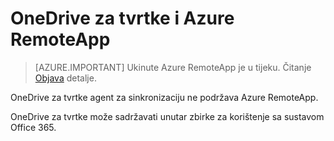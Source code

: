<properties
   pageTitle="Pomoću servisa OneDrive za tvrtke i Azure RemoteApp | Microsoft Azure"
   description="Pomoću servisa OneDrive za tvrtke s Azure RemoteApp."
   services="remoteapp"
   documentationCenter=""
   authors="pavithir"
   manager="mbaldwin"
   editor=""/>

<tags
   ms.service="remoteapp"
   ms.devlang="na"
   ms.topic="hero-article"
   ms.tgt_pltfrm="na"
   ms.workload="compute"
   ms.date="08/15/2016"
   ms.author="elizapo"/>

# <a name="onedrive-for-business-and-azure-remoteapp"></a>OneDrive za tvrtke i Azure RemoteApp

> [AZURE.IMPORTANT]
> Ukinute Azure RemoteApp je u tijeku. Čitanje [Objava](https://go.microsoft.com/fwlink/?linkid=821148) detalje.

OneDrive za tvrtke agent za sinkronizaciju ne podržava Azure RemoteApp.

OneDrive za tvrtke može sadržavati unutar zbirke za korištenje sa sustavom Office 365. 